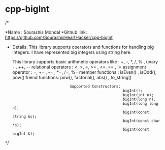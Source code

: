# cpp-bigInt
/*

*Name : Sourashis Mondal
*Github link: https://github.com/SourashisHeartHacker/cpp-bigInt

* Details: 
    This library supports operators and functions for handling big integers. 
    I have represented big integers using string here.

    This library supports basic arithmetic operators like : +, -, *, /, % , unary - , ++, --
                                relational operators : <, >, =, >= , <=, == , != 
                                assignment operator : =, += , -= , *=, /=, %=
                                member functions : isEven() , isOdd(), pow() 
                                friend functions: pow(), factorial(), abs() , to_string()
                                
                                Supported Constructors:
                                                        bigInt();
                                                        bigInt(int n);
                                                        bigInt(long n);
                                                        bigInt(long long n);
                                                        bigInt(const string &s);
                                                        bigInt(const char *s);
                                                        bigInt(const bigInt &);                                                    



*/
